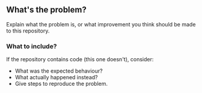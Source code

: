## What's the problem?
Explain what the problem is, or what improvement you think should be made to this repository.

### What to include?
If the repository contains code (this one doesn't), consider:
  - What was the expected behaviour?
  - What actually happened instead?
  - Give steps to reproduce the problem.
